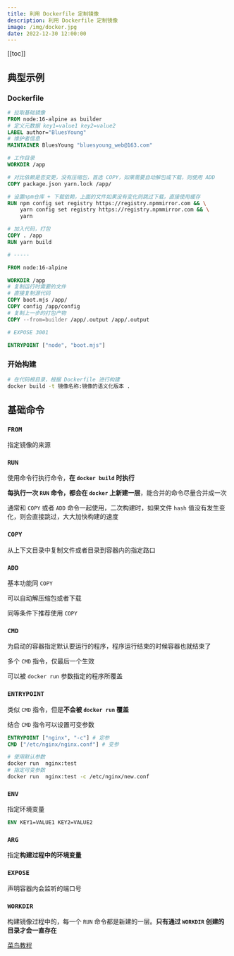 ```yaml
---
title: 利用 Dockerfile 定制镜像
description: 利用 Dockerfile 定制镜像
image: /img/docker.jpg
date: 2022-12-30 12:00:00
---
```


[[toc]]


## 典型示例

### Dockerfile

```dockerfile
# 拉取基础镜像
FROM node:16-alpine as builder
# 定义元数据 key1=value1 key2=value2
LABEL author="BluesYoung"
# 维护者信息
MAINTAINER BluesYoung "bluesyoung_web@163.com"

# 工作目录
WORKDIR /app

# 对比依赖是否变更，没有压缩包，首选 COPY，如果需要自动解包或下载，则使用 ADD
COPY package.json yarn.lock /app/

# 设置npm仓库 + 下载依赖，上面的文件如果没有变化则跳过下载，直接使用缓存
RUN npm config set registry https://registry.npmmirror.com && \
    yarn config set registry https://registry.npmmirror.com && \
    yarn

# 加入代码，打包
COPY . /app
RUN yarn build

# -----

FROM node:16-alpine

WORKDIR /app
# 复制运行时需要的文件
# 直接复制源代码
COPY boot.mjs /app/
COPY config /app/config
# 复制上一步的打包产物
COPY --from=builder /app/.output /app/.output

# EXPOSE 3001

ENTRYPOINT ["node", "boot.mjs"]
```

### 开始构建

```bash
# 在代码根目录，根据 Dockerfile 进行构建
docker build -t 镜像名称:镜像的语义化版本 .
```

## 基础命令

### `FROM`

指定镜像的来源

### `RUN`

使用命令行执行命令，**在 `docker build` 时执行**

**每执行一次 `RUN` 命令，都会在 `docker` 上新建一层**，能合并的命令尽量合并成一次

通常和 `COPY` 或者 `ADD` 命令一起使用，二次构建时，如果文件 `hash` 值没有发生变化，则会直接跳过，大大加快构建的速度

### `COPY`

从上下文目录中复制文件或者目录到容器内的指定路口

### `ADD`

基本功能同 `COPY`

可以自动解压缩包或者下载

同等条件下推荐使用 `COPY`

### `CMD`

为启动的容器指定默认要运行的程序，程序运行结束的时候容器也就结束了

多个 `CMD` 指令，仅最后一个生效

可以被 `docker run` 参数指定的程序所覆盖

### `ENTRYPOINT`

类似 `CMD` 指令，但是**不会被 `docker run` 覆盖**

结合 `CMD` 指令可以设置可变参数

```dockerfile
ENTRYPOINT ["nginx", "-c"] # 定参
CMD ["/etc/nginx/nginx.conf"] # 变参 
```

```bash
# 使用默认参数
docker run  nginx:test
# 指定可变参数
docker run  nginx:test -c /etc/nginx/new.conf
```

### `ENV`

指定环境变量

```dockerfile
ENV KEY1=VALUE1 KEY2=VALUE2
```

### `ARG`

指定**构建过程中的环境变量**

### `EXPOSE`

声明容器内会监听的端口号

### `WORKDIR`

构建镜像过程中的，每一个 `RUN` 命令都是新建的一层。**只有通过 `WORKDIR` 创建的目录才会一直存在**

[菜鸟教程](https://www.runoob.com/docker/docker-dockerfile.html)